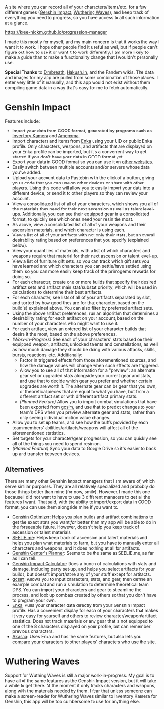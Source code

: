 A site where you can record all of your characters/items/etc. for a few different games ([Genshin Impact](#genshin-impact), [Wuthering Waves](#wuthering-waves)), and keep track of everything you need to progress, so you have access to all such information at a glance.

https://kree-nickm.github.io/progression-manager

I made this mostly for myself, and my main concern is that it works the way I want it to work. I hope other people find it useful as well, but if people can't figure out how to use it or want it to work differently, I am more likely to make a guide than to make a functionality change that I wouldn't personally use.

**Special Thanks** to [Dimbreath](https://github.com/Dimbreath), [Hakush.in](https://hakush.in/), and the Fandom wikis. The data and images for my app are pulled from some combination of those places. I enter very little of it manually, and this app would not exist without them compiling game data in a way that's easy for me to fetch automatically.

# Genshin Impact
Features include:
* Import your data from GOOD format, generated by programs such as [Inventory Kamera](https://github.com/Andrewthe13th/Inventory_Kamera) and [Amenoma](https://github.com/daydreaming666/Amenoma).
* Import characters and items from [Enka](https://enka.network/) using your UID or public Enka profile. Only characters, weapons, and artifacts that are displayed on your Enka profile can be imported, but it's a convenient way to get started if you don't have your data in GOOD format yet.
* Export your data in GOOD format so you can use it on [other websites](#alternatives).
* Easily switch between multiple accounts and/or servers whose data you've added.
* Upload your account data to Pastebin with the click of a button, giving you a code that you can use on other devices or share with other players. Using this code will allow you to easily import your data into a different device, or send it to other players so they can review your account.
* View a consolidated list of all of your characters, which shows you all of the materials they need for their next ascension as well as talent level-ups. Additionally, you can see their equipped gear in a consolidated format, to quickly see which ones need your resin the most.
* As above, view a consolidated list of all of your weapons and their ascension materials, and which character is using each.
* View a list of all of your artifacts with not only their stats, but an overall desirability rating based on preferences that you specify (explained below).
* View your quantities of materials, with a list of which characters and weapons require that material for their next ascension or talent level-up.
* View a list of furniture gift sets, so you can track which gift sets you have learned and which characters you can settle/have settled using them, so you can more easily keep track of the primogems rewards for doing so.
* For each character, create one or more builds that specify their desired artifact sets and artifact main stat/substat priority, which will be used in calculations to determine their best artifacts.
* For each character, see lists of all of your artifacts separated by slot, and sorted by how good they are for that character, based on the build(s) explained above. You can also filter by preferred artifact sets.
* Using the above artifact preferences, run an algorithm that determines a desirability rating for each artifact on your account, based on the number of your characters who might want to use it.
* For each artifact, view an ordered list of your character builds that desire it the most, based on the above preferences.
* _(Work-In-Progress)_ See each of your characters' stats based on their equipped weapon, artifacts, unlocked talents and constellations, as well as how much damage they should be doing with various attacks, skills, bursts, reactions, etc. Additionally:
  * Factor in triggered effects from those aforementioned sources, and how the damage values will change when such effects are triggered.
  * Allow you to see all of that information for a "preview": an alternate gear set or upgraded stats alongside your current gear and stats, and use that to decide which gear you prefer and whether certain upgrades are worth it. The alternate gear can be gear that you own, or theoretical pieces that are equal to what you have, but from a different artifact set or with different artifact primary stats.
  * _(Planned Feature)_ Allow you to import combat simulations that have been exported from [gcsim](#alternatives), and use that to predict changes to your team's DPS when you preview alternate gear and stats, rather than only seeing individual motion value changes.
* Allow you to set up teams, and see how the buffs provided by each team members' abilities/artifacts/weapons will affect all of the aforementioned statistics.
* Set targets for your character/gear progression, so you can quickly see all of the things you need to spend resin on.
* _(Planned Feature)_ Sync your data to Google Drive so it's easier to back up and transfer between devices.

## Alternatives
There are many other Genshin Impact managers that I am aware of, which serve similar purposes. They are all relatively specialized and probably do those things better than mine (for now, smile). However, I made this one because I did not want to have to use 3 different managers to get all the features I want. That said, with the ability to import/export data in GOOD format, you can use them alongside mine if you want to.
* [Genshin Optimizer](https://frzyc.github.io/genshin-optimizer): Helps you plan builds and artifact combinations to get the exact stats you want *far* better than my app will be able to do in the forseeable future. However, doesn't help you keep track of ascension or talent materials.
* [SEELIE.me](https://seelie.me): Helps keep track of ascension and talent materials and helps you plan what materials to farm, but you have to manually enter all characters and weapons, and it does nothing at all for artifacts.
* [Genshin Center's Planner](https://genshin-center.com/planner): Seems to be the same as SEELIE.me, as far as I can tell.
* [Genshin Impact Calculator](https://genshin.aspirine.su/): Does a bunch of calculations with stats and damage, including party set-up, and helps you select artifacts for your builds, but doesn't import/store any of your stuff except for artifacts.
* [gcsim](https://gcsim.app): Allows you to input characters, stats, and gear, then define an example combat and run a simulation to determine theoretical team DPS. You can import your characters and gear to streamline the process, and look up combats created by others so that you don't have to program your own.
* [Enka](https://enka.network/): Pulls your character data directly from your Genshin Impact profile. Has a convenient display for each of your characters that makes it very easy for yourself and others to review character/weapon/artifact statistics. Does not track materials or any gear that is not equipped to one of the 8 characters displayed on your profile, but can remember previous characters.
* [Akasha](https://akasha.cv): Uses Enka and has the same features, but also lets you compare your characters to other players' characters who use the site.

# Wuthering Waves
Support for Wuthing Waves is still a major work-in-progress. My goal is to have all of the same features as the Genshin Impact version, but it will take a while to get there. At the moment it only tracks characters and weapons, along with the materials needed by them. I fear that unless someone can make a screen-reader for Wuthering Waves similar to Inventory Kamera for Genshin, this app will be too cumbersome to use for anything else.
